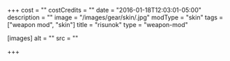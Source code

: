 +++
cost = ""
costCredits = ""
date = "2016-01-18T12:03:01-05:00"
description = ""
image = "/images/gear/skin/.jpg"
modType = "skin"
tags = ["weapon mod", "skin"]
title = "risunok"
type = "weapon-mod"

[images]
  alt = ""
  src = ""

+++

